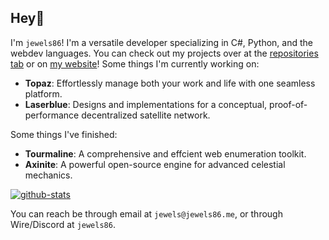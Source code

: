 ## Hey👋
I'm `jewels86`! I'm a versatile developer specializing in C#, Python, and the webdev languages. 
You can check out my projects over at the [repositories tab](https://github.com/jewels86?tab=repositories) or on [my website](https://jewels86.me)!
Some things I'm currently working on:
- **Topaz**: Effortlessly manage both your work and life with one seamless platform.
- **Laserblue**: Designs and implementations for a conceptual, proof-of-performance decentralized satellite network.

Some things I've finished:
- **Tourmaline**: A comprehensive and effcient web enumeration toolkit.
- **Axinite**: A powerful open-source engine for advanced celestial mechanics.

[![github-stats](https://github-readme-stats.vercel.app/api?username=jewels86&show_icons=true&theme=github_dark)](https://github.com/anuraghazra/github-readme-stats)

You can reach be through email at `jewels@jewels86.me`, or through Wire/Discord at `jewels86`.
